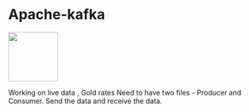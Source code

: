 # Apache-kafka
<img src="https://miro.medium.com/max/1200/0*9DPCGOCmDvmSEa3H.png" width="100" height="100" />

Working on live data , Gold rates 
Need to have two files - Producer and Consumer. 
Send the data and receive the data.

